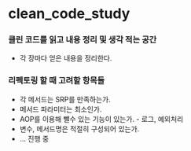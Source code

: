 # clean_code_study

### 클린 코드를 읽고 내용 정리 및 생각 적는 공간
- 각 장마다 얻은 내용을 정리한다.

### 리펙토링 할 때 고려할 항목들

- 각 메서드는 SRP를 만족하는가.
- 메서드 파라미터는 최소인가.
- AOP를 이용해 뺄수 있는 기능이 있는가. - 로그, 예외처리
- 변수, 메서드명은 적절히 구성되어 있는가.
- ... 진행 중
